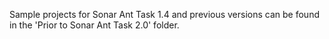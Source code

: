 Sample projects for Sonar Ant Task 1.4 and previous versions can be found in the 'Prior to Sonar Ant Task 2.0' folder.